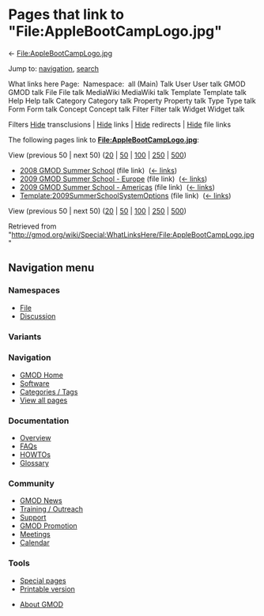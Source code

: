 <div id="mw-page-base" class="noprint">

</div>

<div id="mw-head-base" class="noprint">

</div>

<div id="content" class="mw-body" role="main">

<span id="top"></span>

<div id="mw-js-message" style="display:none;">

</div>



# <span dir="auto">Pages that link to "File:AppleBootCampLogo.jpg"</span>

<div id="bodyContent">

<div id="contentSub">

←
[File:AppleBootCampLogo.jpg](/wiki/File:AppleBootCampLogo.jpg "File:AppleBootCampLogo.jpg")

</div>

<div id="jump-to-nav" class="mw-jump">

Jump to: [navigation](#mw-navigation), [search](#p-search)

</div>

<div id="mw-content-text">

What links here Page:  Namespace:  all (Main) Talk User User talk GMOD
GMOD talk File File talk MediaWiki MediaWiki talk Template Template talk
Help Help talk Category Category talk Property Property talk Type Type
talk Form Form talk Concept Concept talk Filter Filter talk Widget
Widget talk

Filters
[Hide](/mediawiki/index.php?title=Special:WhatLinksHere/File:AppleBootCampLogo.jpg&hidetrans=1 "Special:WhatLinksHere/File:AppleBootCampLogo.jpg")
transclusions \|
[Hide](/mediawiki/index.php?title=Special:WhatLinksHere/File:AppleBootCampLogo.jpg&hidelinks=1 "Special:WhatLinksHere/File:AppleBootCampLogo.jpg")
links \|
[Hide](/mediawiki/index.php?title=Special:WhatLinksHere/File:AppleBootCampLogo.jpg&hideredirs=1 "Special:WhatLinksHere/File:AppleBootCampLogo.jpg")
redirects \|
[Hide](/mediawiki/index.php?title=Special:WhatLinksHere/File:AppleBootCampLogo.jpg&hideimages=1 "Special:WhatLinksHere/File:AppleBootCampLogo.jpg")
file links

The following pages link to
**[File:AppleBootCampLogo.jpg](/wiki/File:AppleBootCampLogo.jpg "File:AppleBootCampLogo.jpg")**:

View (previous 50 \| next 50)
([20](/mediawiki/index.php?title=Special:WhatLinksHere/File:AppleBootCampLogo.jpg&limit=20 "Special:WhatLinksHere/File:AppleBootCampLogo.jpg")
\|
[50](/mediawiki/index.php?title=Special:WhatLinksHere/File:AppleBootCampLogo.jpg&limit=50 "Special:WhatLinksHere/File:AppleBootCampLogo.jpg")
\|
[100](/mediawiki/index.php?title=Special:WhatLinksHere/File:AppleBootCampLogo.jpg&limit=100 "Special:WhatLinksHere/File:AppleBootCampLogo.jpg")
\|
[250](/mediawiki/index.php?title=Special:WhatLinksHere/File:AppleBootCampLogo.jpg&limit=250 "Special:WhatLinksHere/File:AppleBootCampLogo.jpg")
\|
[500](/mediawiki/index.php?title=Special:WhatLinksHere/File:AppleBootCampLogo.jpg&limit=500 "Special:WhatLinksHere/File:AppleBootCampLogo.jpg"))

- [2008 GMOD Summer
  School](/wiki/2008_GMOD_Summer_School "2008 GMOD Summer School") (file
  link) ‎ <span class="mw-whatlinkshere-tools">([←
  links](/mediawiki/index.php?title=Special:WhatLinksHere&target=2008+GMOD+Summer+School "Special:WhatLinksHere"))</span>
- [2009 GMOD Summer School -
  Europe](/wiki/2009_GMOD_Summer_School_-_Europe "2009 GMOD Summer School - Europe")
  (file link) ‎ <span class="mw-whatlinkshere-tools">([←
  links](/mediawiki/index.php?title=Special:WhatLinksHere&target=2009+GMOD+Summer+School+-+Europe "Special:WhatLinksHere"))</span>
- [2009 GMOD Summer School -
  Americas](/wiki/2009_GMOD_Summer_School_-_Americas "2009 GMOD Summer School - Americas")
  (file link) ‎ <span class="mw-whatlinkshere-tools">([←
  links](/mediawiki/index.php?title=Special:WhatLinksHere&target=2009+GMOD+Summer+School+-+Americas "Special:WhatLinksHere"))</span>
- [Template:2009SummerSchoolSystemOptions](/wiki/Template:2009SummerSchoolSystemOptions "Template:2009SummerSchoolSystemOptions")
  (file link) ‎ <span class="mw-whatlinkshere-tools">([←
  links](/mediawiki/index.php?title=Special:WhatLinksHere&target=Template%3A2009SummerSchoolSystemOptions "Special:WhatLinksHere"))</span>

View (previous 50 \| next 50)
([20](/mediawiki/index.php?title=Special:WhatLinksHere/File:AppleBootCampLogo.jpg&limit=20 "Special:WhatLinksHere/File:AppleBootCampLogo.jpg")
\|
[50](/mediawiki/index.php?title=Special:WhatLinksHere/File:AppleBootCampLogo.jpg&limit=50 "Special:WhatLinksHere/File:AppleBootCampLogo.jpg")
\|
[100](/mediawiki/index.php?title=Special:WhatLinksHere/File:AppleBootCampLogo.jpg&limit=100 "Special:WhatLinksHere/File:AppleBootCampLogo.jpg")
\|
[250](/mediawiki/index.php?title=Special:WhatLinksHere/File:AppleBootCampLogo.jpg&limit=250 "Special:WhatLinksHere/File:AppleBootCampLogo.jpg")
\|
[500](/mediawiki/index.php?title=Special:WhatLinksHere/File:AppleBootCampLogo.jpg&limit=500 "Special:WhatLinksHere/File:AppleBootCampLogo.jpg"))

</div>

<div class="printfooter">

Retrieved from
"<http://gmod.org/wiki/Special:WhatLinksHere/File:AppleBootCampLogo.jpg>"

</div>

<div id="catlinks" class="catlinks catlinks-allhidden">

</div>

<div class="visualClear">

</div>

</div>

</div>

<div id="mw-navigation">

## Navigation menu

<div id="mw-head">



<div id="left-navigation">

<div id="p-namespaces" class="vectorTabs" role="navigation"
aria-labelledby="p-namespaces-label">

### Namespaces

- <span id="ca-nstab-image"><a href="/wiki/File:AppleBootCampLogo.jpg" accesskey="c"
  title="View the file page [c]">File</a></span>
- <span id="ca-talk"><a
  href="/mediawiki/index.php?title=File_talk:AppleBootCampLogo.jpg&amp;action=edit&amp;redlink=1"
  accesskey="t"
  title="Discussion about the content page [t]">Discussion</a></span>

</div>

<div id="p-variants" class="vectorMenu emptyPortlet" role="navigation"
aria-labelledby="p-variants-label">

### 

### Variants[](#)

<div class="menu">

</div>

</div>

</div>





</div>

</div>

</div>

<div id="mw-panel">

<div id="p-logo" role="banner">

<a href="/wiki/Main_Page"
style="background-image: url(http://gmod.org/images/GMOD-cogs.png);"
title="Visit the main page"></a>

</div>

<div id="p-Navigation" class="portal" role="navigation"
aria-labelledby="p-Navigation-label">

### Navigation

<div class="body">

- <span id="n-GMOD-Home">[GMOD Home](/wiki/Main_Page)</span>
- <span id="n-Software">[Software](/wiki/GMOD_Components)</span>
- <span id="n-Categories-.2F-Tags">[Categories /
  Tags](/wiki/Categories)</span>
- <span id="n-View-all-pages">[View all
  pages](/wiki/Special:AllPages)</span>

</div>

</div>

<div id="p-Documentation" class="portal" role="navigation"
aria-labelledby="p-Documentation-label">

### Documentation

<div class="body">

- <span id="n-Overview">[Overview](/wiki/Overview)</span>
- <span id="n-FAQs">[FAQs](/wiki/Category:FAQ)</span>
- <span id="n-HOWTOs">[HOWTOs](/wiki/Category:HOWTO)</span>
- <span id="n-Glossary">[Glossary](/wiki/Glossary)</span>

</div>

</div>

<div id="p-Community" class="portal" role="navigation"
aria-labelledby="p-Community-label">

### Community

<div class="body">

- <span id="n-GMOD-News">[GMOD News](/wiki/GMOD_News)</span>
- <span id="n-Training-.2F-Outreach">[Training /
  Outreach](/wiki/Training_and_Outreach)</span>
- <span id="n-Support">[Support](/wiki/Support)</span>
- <span id="n-GMOD-Promotion">[GMOD
  Promotion](/wiki/GMOD_Promotion)</span>
- <span id="n-Meetings">[Meetings](/wiki/Meetings)</span>
- <span id="n-Calendar">[Calendar](/wiki/Calendar)</span>

</div>

</div>

<div id="p-tb" class="portal" role="navigation"
aria-labelledby="p-tb-label">

### Tools

<div class="body">

- <span id="t-specialpages"><a href="/wiki/Special:SpecialPages" accesskey="q"
  title="A list of all special pages [q]">Special pages</a></span>
- <span id="t-print"><a
  href="/mediawiki/index.php?title=Special:WhatLinksHere/File:AppleBootCampLogo.jpg&amp;printable=yes"
  rel="alternate" accesskey="p"
  title="Printable version of this page [p]">Printable version</a></span>

</div>

</div>

</div>

</div>

<div id="footer" role="contentinfo">

- <span id="footer-places-about">[About
  GMOD](/wiki/GMOD:About "GMOD:About")</span>

<!-- -->






</div>
